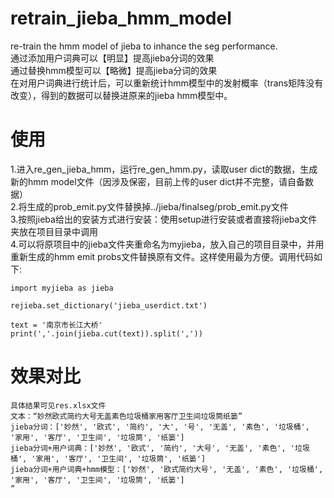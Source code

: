 # retrain_jieba_hmm_model
re-train the hmm model of jieba to inhance the seg performance.  
通过添加用户词典可以【明显】提高jieba分词的效果  
通过替换hmm模型可以【略微】提高jieba分词的效果  
在对用户词典进行统计后，可以重新统计hmm模型中的发射概率（trans矩阵没有改变），得到的数据可以替换进原来的jieba hmm模型中。

# 使用
1.进入re_gen_jieba_hmm，运行re_gen_hmm.py，读取user dict的数据，生成新的hmm model文件（因涉及保密，目前上传的user dict并不完整，请自备数据）  
2.将生成的prob_emit.py文件替换掉../jieba/finalseg/prob_emit.py文件  
3.按照jieba给出的安装方式进行安装：使用setup进行安装或者直接将jieba文件夹放在项目目录中调用  
4.可以将原项目中的jieba文件夹重命名为myjieba，放入自己的项目目录中，并用重新生成的hmm emit probs文件替换原有文件。这样使用最为方便。调用代码如下:  
```
import myjieba as jieba

rejieba.set_dictionary('jieba_userdict.txt')

text = '南京市长江大桥'
print(','.join(jieba.cut(text)).split(','))
```

# 效果对比
```
具体结果可见res.xlsx文件
文本：“妙然欧式简约大号无盖素色垃圾桶家用客厅卫生间垃圾筒纸篓”
jieba分词：['妙然', '欧式', '简约', '大', '号', '无盖', '素色', '垃圾桶', '家用', '客厅', '卫生间', '垃圾筒', '纸篓']
jieba分词+用户词典：['妙然', '欧式', '简约', '大号', '无盖', '素色', '垃圾桶', '家用', '客厅', '卫生间', '垃圾筒', '纸篓']
jieba分词+用户词典+hmm模型：['妙然', '欧式简约大号', '无盖', '素色', '垃圾桶', '家用', '客厅', '卫生间', '垃圾筒', '纸篓']
”
```

